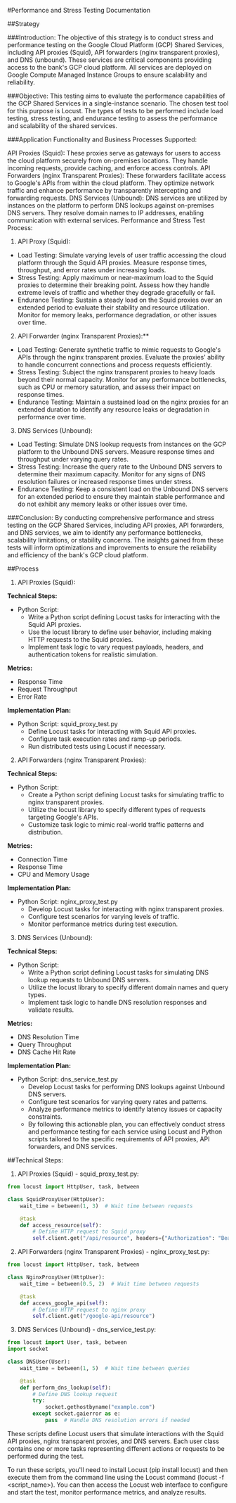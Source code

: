 #Performance and Stress Testing Documentation

##Strategy

###Introduction:
The objective of this strategy is to conduct stress and performance testing on the Google Cloud Platform (GCP) Shared Services, including API proxies (Squid), API forwarders (nginx transparent proxies), and DNS (unbound). These services are critical components providing access to the bank's GCP cloud platform. All services are deployed on Google Compute Managed Instance Groups to ensure scalability and reliability.

###Objective:
This testing aims to evaluate the performance capabilities of the GCP Shared Services in a single-instance scenario. The chosen test tool for this purpose is Locust. The types of tests to be performed include load testing, stress testing, and endurance testing to assess the performance and scalability of the shared services.

###Application Functionality and Business Processes Supported:

API Proxies (Squid): These proxies serve as gateways for users to access the cloud platform securely from on-premises locations. They handle incoming requests, provide caching, and enforce access controls.
API Forwarders (nginx Transparent Proxies): These forwarders facilitate access to Google's APIs from within the cloud platform. They optimize network traffic and enhance performance by transparently intercepting and forwarding requests.
DNS Services (Unbound): DNS services are utilized by instances on the platform to perform DNS lookups against on-premises DNS servers. They resolve domain names to IP addresses, enabling communication with external services.
Performance and Stress Test Process:

1. API Proxy (Squid):
- Load Testing: Simulate varying levels of user traffic accessing the cloud platform through the Squid API proxies. Measure response times, throughput, and error rates under increasing loads.
- Stress Testing: Apply maximum or near-maximum load to the Squid proxies to determine their breaking point. Assess how they handle extreme levels of traffic and whether they degrade gracefully or fail.
- Endurance Testing: Sustain a steady load on the Squid proxies over an extended period to evaluate their stability and resource utilization. Monitor for memory leaks, performance degradation, or other issues over time.

2. API Forwarder (nginx Transparent Proxies):**
- Load Testing: Generate synthetic traffic to mimic requests to Google's APIs through the nginx transparent proxies. Evaluate the proxies' ability to handle concurrent connections and process requests efficiently.
- Stress Testing: Subject the nginx transparent proxies to heavy loads beyond their normal capacity. Monitor for any performance bottlenecks, such as CPU or memory saturation, and assess their impact on response times.
- Endurance Testing: Maintain a sustained load on the nginx proxies for an extended duration to identify any resource leaks or degradation in performance over time.

3. DNS Services (Unbound):
- Load Testing: Simulate DNS lookup requests from instances on the GCP platform to the Unbound DNS servers. Measure response times and throughput under varying query rates.
- Stress Testing: Increase the query rate to the Unbound DNS servers to determine their maximum capacity. Monitor for any signs of DNS resolution failures or increased response times under stress.
- Endurance Testing: Keep a consistent load on the Unbound DNS servers for an extended period to ensure they maintain stable performance and do not exhibit any memory leaks or other issues over time.

###Conclusion:
By conducting comprehensive performance and stress testing on the GCP Shared Services, including API proxies, API forwarders, and DNS services, we aim to identify any performance bottlenecks, scalability limitations, or stability concerns. The insights gained from these tests will inform optimizations and improvements to ensure the reliability and efficiency of the bank's GCP cloud platform.

##Process

1. API Proxies (Squid):

**Technical Steps:**
- Python Script:
  - Write a Python script defining Locust tasks for interacting with the Squid API proxies.
  - Use the locust library to define user behavior, including making HTTP requests to the Squid proxies.
  - Implement task logic to vary request payloads, headers, and authentication tokens for realistic simulation.

**Metrics:**
- Response Time
- Request Throughput
- Error Rate

**Implementation Plan:**
- Python Script: squid_proxy_test.py
  - Define Locust tasks for interacting with Squid API proxies.
  - Configure task execution rates and ramp-up periods.
  - Run distributed tests using Locust if necessary.

2. API Forwarders (nginx Transparent Proxies):

**Technical Steps:**
- Python Script:
  - Create a Python script defining Locust tasks for simulating traffic to nginx transparent proxies.
  - Utilize the locust library to specify different types of requests targeting Google's APIs.
  - Customize task logic to mimic real-world traffic patterns and distribution.

**Metrics:**
- Connection Time
- Response Time
- CPU and Memory Usage

**Implementation Plan:**
- Python Script: nginx_proxy_test.py
  - Develop Locust tasks for interacting with nginx transparent proxies.
  - Configure test scenarios for varying levels of traffic.
  - Monitor performance metrics during test execution.


3. DNS Services (Unbound):

**Technical Steps:**
- Python Script:
  - Write a Python script defining Locust tasks for simulating DNS lookup requests to Unbound DNS servers.
  - Utilize the locust library to specify different domain names and query types.
  - Implement task logic to handle DNS resolution responses and validate results.

**Metrics:**
- DNS Resolution Time
- Query Throughput
- DNS Cache Hit Rate

**Implementation Plan:**
- Python Script: dns_service_test.py
  - Develop Locust tasks for performing DNS lookups against Unbound DNS servers.
  - Configure test scenarios for varying query rates and patterns.
  - Analyze performance metrics to identify latency issues or capacity constraints.
  - By following this actionable plan, you can effectively conduct stress and performance testing for each service using Locust and Python scripts tailored to the specific requirements of API proxies, API forwarders, and DNS services.

##Technical Steps:

1. API Proxies (Squid) - squid_proxy_test.py:

```python
from locust import HttpUser, task, between

class SquidProxyUser(HttpUser):
    wait_time = between(1, 3)  # Wait time between requests

    @task
    def access_resource(self):
        # Define HTTP request to Squid proxy
        self.client.get("/api/resource", headers={"Authorization": "Bearer token"})
```

2. API Forwarders (nginx Transparent Proxies) - nginx_proxy_test.py:

```python
from locust import HttpUser, task, between

class NginxProxyUser(HttpUser):
    wait_time = between(0.5, 2)  # Wait time between requests

    @task
    def access_google_api(self):
        # Define HTTP request to nginx proxy
        self.client.get("/google-api/resource")
```

3. DNS Services (Unbound) - dns_service_test.py:

```python
from locust import User, task, between
import socket

class DNSUser(User):
    wait_time = between(1, 5)  # Wait time between queries

    @task
    def perform_dns_lookup(self):
        # Define DNS lookup request
        try:
            socket.gethostbyname("example.com")
        except socket.gaierror as e:
            pass  # Handle DNS resolution errors if needed
```

These scripts define Locust users that simulate interactions with the Squid API proxies, nginx transparent proxies, and DNS servers. Each user class contains one or more tasks representing different actions or requests to be performed during the test.

To run these scripts, you'll need to install Locust (pip install locust) and then execute them from the command line using the Locust command (locust -f <script_name>). You can then access the Locust web interface to configure and start the test, monitor performance metrics, and analyze results.